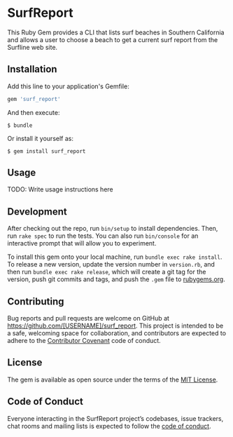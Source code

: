 # SurfReport

This Ruby Gem provides a CLI that lists surf beaches in Southern California and allows a user to choose a beach to get a current surf report from the Surfline web site.

## Installation

Add this line to your application's Gemfile:

```ruby
gem 'surf_report'
```

And then execute:

    $ bundle

Or install it yourself as:

    $ gem install surf_report

## Usage

TODO: Write usage instructions here

## Development

After checking out the repo, run `bin/setup` to install dependencies. Then, run `rake spec` to run the tests. You can also run `bin/console` for an interactive prompt that will allow you to experiment.

To install this gem onto your local machine, run `bundle exec rake install`. To release a new version, update the version number in `version.rb`, and then run `bundle exec rake release`, which will create a git tag for the version, push git commits and tags, and push the `.gem` file to [rubygems.org](https://rubygems.org).

## Contributing

Bug reports and pull requests are welcome on GitHub at https://github.com/[USERNAME]/surf_report. This project is intended to be a safe, welcoming space for collaboration, and contributors are expected to adhere to the [Contributor Covenant](http://contributor-covenant.org) code of conduct.

## License

The gem is available as open source under the terms of the [MIT License](http://opensource.org/licenses/MIT).

## Code of Conduct

Everyone interacting in the SurfReport project’s codebases, issue trackers, chat rooms and mailing lists is expected to follow the [code of conduct](https://github.com/[USERNAME]/surf_report/blob/master/CODE_OF_CONDUCT.md).

